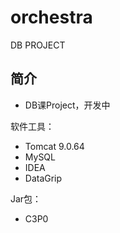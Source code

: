 # orchestra
DB PROJECT
## 简介
- DB课Project，开发中

软件工具：
- Tomcat 9.0.64
- MySQL 
- IDEA
- DataGrip

Jar包：
- C3P0

